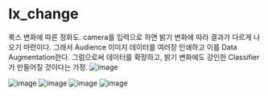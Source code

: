 # lx_change
룩스 변화에 따른 정화도.
camera를 입력으로 하면 밝기 변화에 따라 결과가 다르게 나오기 마련이다. 그래서 Audience 이미지 데이터를 여러장 인쇄하고 이를 Data Augmentation한다. 그럼으로써 데이터를 확장하고, 밝기 변화에도 강인한 Classifier가 만들어질 것이다는 가정.
![image](https://user-images.githubusercontent.com/14813279/71508991-02498200-28cd-11ea-8a16-15db4f2ff36c.png)

![image](https://user-images.githubusercontent.com/14813279/71508906-bc8cb980-28cc-11ea-94f4-c57ae259966f.png)
![image](https://user-images.githubusercontent.com/14813279/71508928-cf06f300-28cc-11ea-8a00-189007c9a5e0.png)
![image](https://user-images.githubusercontent.com/14813279/71508944-daf2b500-28cc-11ea-8cac-ffb2f8d3f5e7.png)
![image](https://user-images.githubusercontent.com/14813279/71508955-e3e38680-28cc-11ea-89fb-600314d9a9fb.png)

